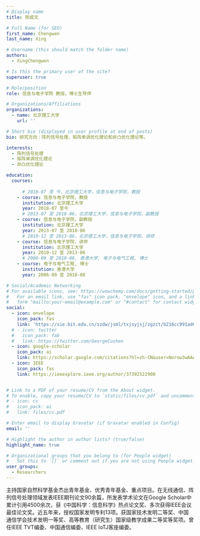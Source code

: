 ```yaml
---
# Display name
title: 邢成文

# Full Name (for SEO)
first_name: Chengwen
last_name: Xing

# Username (this should match the folder name)
authors:
  - XingChengwen

# Is this the primary user of the site?
superuser: true

# Role/position
role: 信息与电子学院 教授，博士生导师

# Organizations/Affiliations
organizations:
  - name: 北京理工大学
    url: ''

# Short bio (displayed in user profile at end of posts)
bio: 研究方向：阵列信号处理，矩阵单调优化理论和非凸优化理论等。

interests:
  - 阵列信号处理
  - 矩阵单调优化理论
  - 非凸优化理论

education:
  courses:
      
      # 2018-07 至 今，北京理工大学，信息与电子学院，教授
    - course: 信息与电子学院，教授
      institution: 北京理工大学
      year: 2018-07 至今
      # 2013-07 至 2018-06，北京理工大学，信息与电子学院，副教授
    - course: 信息与电子学院，副教授
      institution: 北京理工大学
      year: 2013-07 至 2018-06
      # 2010-12 至 2013-06，北京理工大学，信息与电子学院，讲师
    - course: 信息与电子学院，讲师
      institution: 北京理工大学
      year: 2010-12 至 2013-06
      # 2006-09 至 2010-08, 香港大学, 电子与电气工程, 博士
    - course: 电子与电气工程, 博士
      institution: 香港大学
      year: 2006-09 至 2010-08

# Social/Academic Networking
# For available icons, see: https://wowchemy.com/docs/getting-started/page-builder/#icons
#   For an email link, use "fas" icon pack, "envelope" icon, and a link in the
#   form "mailto:your-email@example.com" or "#contact" for contact widget.
social:
  - icon: envelope
    icon_pack: fas
    link: 'https://sie.bit.edu.cn/szdw/jsml/txjsyjsj/zgzct/b216cc991ad0475ea85032cb58c60057.htm'
  # - icon: twitter
  #   icon_pack: fab
  #   link: https://twitter.com/GeorgeCushen
  - icon: google-scholar
    icon_pack: ai
    link: https://scholar.google.com/citations?hl=zh-CN&user=Norow3wAAAAJ
  - icon: IEEE
    icon_pack: fas
    link: https://ieeexplore.ieee.org/author/37392522900


# Link to a PDF of your resume/CV from the About widget.
# To enable, copy your resume/CV to `static/files/cv.pdf` and uncomment the lines below.
# - icon: cv
#   icon_pack: ai
#   link: files/cv.pdf

# Enter email to display Gravatar (if Gravatar enabled in Config)
email: ''

# Highlight the author in author lists? (true/false)
highlight_name: true

# Organizational groups that you belong to (for People widget)
#   Set this to `[]` or comment out if you are not using People widget.
user_groups:
  - Researchers
---
```


主持国家自然科学基金杰出青年基金、优秀青年基金、重点项目。在无线通信、阵列信号处理领域发表IEEE期刊论文90余篇，所发表学术论文在Google Scholar中累计引用4500余次，获《中国科学：信息科学》热点论文奖、多次获得IEEE会议最佳论文奖。近五年来，授权国家发明专利13项。获国家技术发明二等奖、中国通信学会技术发明一等奖、高等教育（研究生）国家级教学成果二等奖等奖项。曾任IEEE TVT编委、中国通信编委、IEEE IoTJ客座编委。